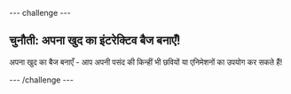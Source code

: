 --- challenge ---

## चुनौती: अपना खुद का इंटरेक्टिव बैज बनाएँ!

अपना खुद का बैज बनाएँ - आप अपनी पसंद की किन्हीं भी छवियों या एनिमेशनों का उपयोग कर सकते हैं!

--- /challenge ---